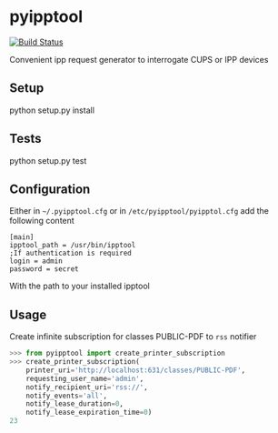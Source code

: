 pyipptool
=========
[![Build Status](https://magnum.travis-ci.com/ezeep/pyipptool.png?token=1cZ3Jy2DStcoTAvezSS8)](https://magnum.travis-ci.com/ezeep/pyipptool#)

Convenient ipp request generator to interrogate CUPS or IPP devices

Setup
-----

python setup.py install

Tests
-----
python setup.py test

Configuration
-------------

Either in ```~/.pyipptool.cfg``` or in ```/etc/pyipptool/pyipptol.cfg```
add the following content

```config
[main]
ipptool_path = /usr/bin/ipptool
;If authentication is required
login = admin
password = secret
```

With the path to your installed ipptool

Usage
-----

Create infinite subscription for classes PUBLIC-PDF to ```rss``` notifier

```python
>>> from pyipptool import create_printer_subscription
>>> create_printer_subscription(
    printer_uri='http://localhost:631/classes/PUBLIC-PDF',
    requesting_user_name='admin',
    notify_recipient_uri='rss://',
    notify_events='all',
    notify_lease_duration=0,
    notify_lease_expiration_time=0)
23
```
